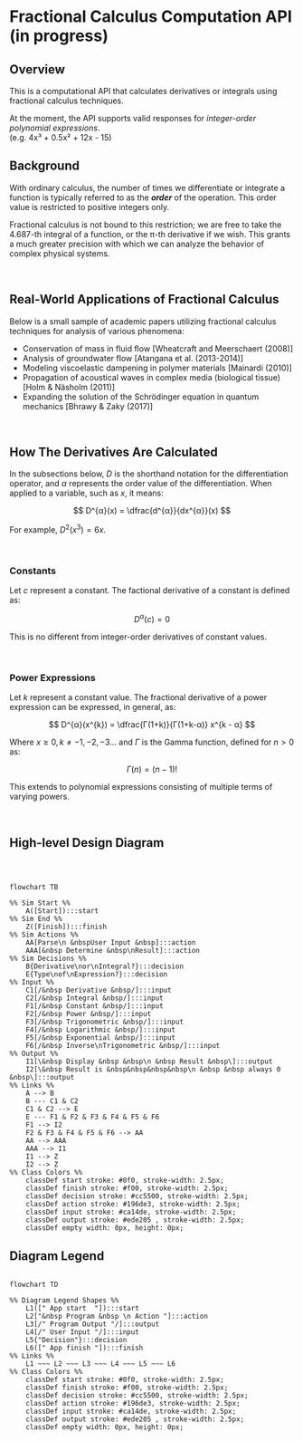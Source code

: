 # Fractional Calculus Computation API (in progress)

## Overview

This is a computational API that calculates derivatives or integrals using fractional
calculus techniques.  
  
At the moment, the API supports valid responses for _integer-order polynomial expressions_.  
(e.g. 4x³ + 0.5x² + 12x - 15)
  



## Background

With ordinary calculus, the number of times we differentiate or integrate a function is typically referred to as the 
_**order**_ of the operation. This order value is restricted to positive integers only.

Fractional calculus is not bound to this restriction; we are free to take the 4.687-th integral of a function, or the 
π-th derivative if we wish. This grants a much greater precision with which we can analyze the behavior of complex 
physical systems.
  
<br/>

## Real-World Applications of Fractional Calculus

Below is a small sample of academic papers utilizing fractional calculus techniques for analysis of various phenomena:

- Conservation of mass in fluid flow [Wheatcraft and Meerschaert (2008)]
- Analysis of groundwater flow [Atangana et al. (2013-2014)]
- Modeling viscoelastic dampening in polymer materials [Mainardi (2010)]
- Propagation of acoustical waves in complex media (biological tissue) [Holm & Näsholm (2011)]
- Expanding the solution of the Schrödinger equation in quantum mechanics [Bhrawy & Zaky (2017)]

<br/>  
  
## How The Derivatives Are Calculated

In the subsections below, $D$ is the shorthand notation for the differentiation operator, and $\alpha$ represents the 
order value of the differentiation. When applied to a variable, such as $x$, it means:
  
$$
D^{α}(x) = \dfrac{d^{α}}{dx^{α}}(x)
$$  

For example, $D^{2}(x^{3}) = 6x$. 

<br/>


### Constants

Let $c$ represent a constant. The factional derivative of a constant is defined as:
  
$$
D^{α}(c) = 0
$$  
  
This is no different from integer-order derivatives of constant values.  
  
<br/>

### Power Expressions

Let $k$ represent a constant value. The fractional derivative of a power expression can be expressed, in general, as:  

$$
D^{α}(x^{k}) = \dfrac{Γ(1+k)}{Γ(1+k-α)} x^{k - α}
$$  

Where $x ≥ 0, k ≠ -1, -2, -3 ...$ and $\Gamma$ is the Gamma function, defined for $n > 0$ as:  

$$
Γ(n) = (n-1)!
$$

This extends to polynomial expressions consisting of multiple terms of varying powers. 

<br/>


[//]: # (&#40;Plan on rewriting these using LaTeX&#41;:)

[//]: # ()
[//]: # (1.&#41; D^α&#40;x&#41; &#40;e^&#40;kx&#41;&#41; = k^α e^&#40;kx&#41;)

[//]: # ()
[//]: # (2.&#41; D^α&#40;x&#41; &#40;sin&#40;kx&#41;&#41; = k^α sin&#40;kx + απ/2&#41;)

[//]: # ()
[//]: # (3.&#41; D^α&#40;x&#41; x^k = Γ&#40;1+k&#41;/Γ&#40;1+k-α&#41;)

[//]: # ()
[//]: # (For 1 and 2, k >= 0.)

[//]: # (For 3, x >= 0, and K is an element of the positive integers &#40;including zero&#41;.)

## High-level Design Diagram

```mermaid



flowchart TB

%% Sim Start %%
    A([Start]):::start
%% Sim End %% 
    Z([Finish]):::finish
%% Sim Actions %%
    AA[Parse\n &nbspUser Input &nbsp]:::action
    AAA[&nbsp Determine &nbsp\nResult]:::action
%% Sim Decisions %%
    B{Derivative\nor\nIntegral?}:::decision
    E{Type\nof\nExpression?}:::decision
%% Input %%
    C1[/&nbsp Derivative &nbsp/]:::input
    C2[/&nbsp Integral &nbsp/]:::input
    F1[/&nbsp Constant &nbsp/]:::input
    F2[/&nbsp Power &nbsp/]:::input
    F3[/&nbsp Trigonometric &nbsp/]:::input
    F4[/&nbsp Logarithmic &nbsp/]:::input
    F5[/&nbsp Exponential &nbsp/]:::input
    F6[/&nbsp Inverse\nTrigonometric &nbsp/]:::input
%% Output %%
    I1[\&nbsp Display &nbsp &nbsp\n &nbsp Result &nbsp\]:::output
    I2[\&nbsp Result is &nbsp&nbsp&nbsp&nbsp\n &nbsp &nbsp always 0 &nbsp\]:::output
%% Links %%
    A --> B
    B --- C1 & C2
    C1 & C2 --> E
    E --- F1 & F2 & F3 & F4 & F5 & F6
    F1 --> I2
    F2 & F3 & F4 & F5 & F6 --> AA
    AA --> AAA
    AAA --> I1
    I1 --> Z
    I2 --> Z
%% Class Colors %%
    classDef start stroke: #0f0, stroke-width: 2.5px;
    classDef finish stroke: #f00, stroke-width: 2.5px;
    classDef decision stroke: #cc5500, stroke-width: 2.5px;
    classDef action stroke: #196de3, stroke-width: 2.5px;
    classDef input stroke: #ca14de, stroke-width: 2.5px;
    classDef output stroke: #ede205 , stroke-width: 2.5px;
    classDef empty width: 0px, height: 0px;
```

## Diagram Legend

```mermaid

flowchart TD

%% Diagram Legend Shapes %%    
    L1([" App start  "]):::start
    L2["&nbsp Program &nbsp \n Action "]:::action
    L3[/" Program Output "/]:::output
    L4[/" User Input "/]:::input
    L5{"Decision"}:::decision
    L6([" App finish "]):::finish
%% Links %%        
    L1 ~~~ L2 ~~~ L3 ~~~ L4 ~~~ L5 ~~~ L6
%% Class Colors %%
    classDef start stroke: #0f0, stroke-width: 2.5px;
    classDef finish stroke: #f00, stroke-width: 2.5px;
    classDef decision stroke: #cc5500, stroke-width: 2.5px;
    classDef action stroke: #196de3, stroke-width: 2.5px;
    classDef input stroke: #ca14de, stroke-width: 2.5px;
    classDef output stroke: #ede205 , stroke-width: 2.5px;
    classDef empty width: 0px, height: 0px;
```